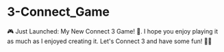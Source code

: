 # 3-Connect_Game
🎮 Just Launched: My New Connect 3 Game! 🚀. I hope you enjoy playing it as much as I enjoyed creating it. Let's Connect 3 and have some fun! 🤗🎉

